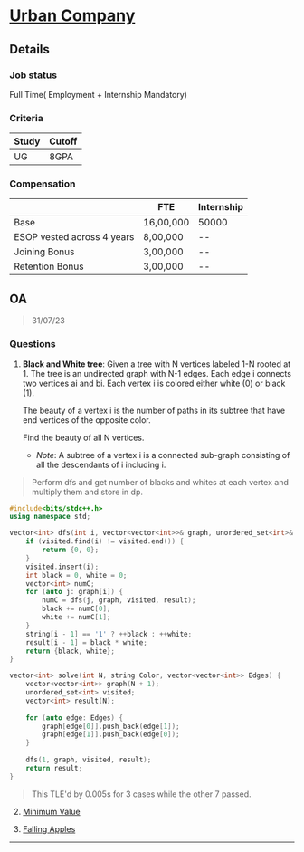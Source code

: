 # [Urban Company](http://www.urbancompany.com/)

## Details

### Job status

Full Time( Employment + Internship Mandatory)

### Criteria

|Study|Cutoff|
|-----|------|
|UG|8GPA|

### Compensation

||FTE|Internship|
|--|-----|------|
|Base|16,00,000|50000|
|ESOP vested across 4 years|8,00,000|--|
|Joining Bonus|3,00,000|--|
|Retention Bonus|3,00,000|--|

## OA

> 31/07/23

### Questions

1. **Black and White tree**: Given a tree with N vertices labeled 1-N rooted at 1. The tree is an undirected graph with N-1 edges. Each edge i connects two vertices ai and bi. Each vertex i is colored either white (0) or black (1).

    The beauty of a vertex i is the number of paths in its subtree that have end vertices of the opposite color.

    Find the beauty of all N vertices.

    - *Note*: A subtree of a vertex i is a connected sub-graph consisting of all the descendants of i including i.

> Perform dfs and get number of blacks and whites at each vertex and multiply them and store in dp.

```cpp
#include<bits/stdc++.h>
using namespace std;

vector<int> dfs(int i, vector<vector<int>>& graph, unordered_set<int>& visited, vector<int>& result) {
    if (visited.find(i) != visited.end()) {
        return {0, 0};
    }
    visited.insert(i);
    int black = 0, white = 0;
    vector<int> numC;
    for (auto j: graph[i]) {
        numC = dfs(j, graph, visited, result);
        black += numC[0];
        white += numC[1];
    }
    string[i - 1] == '1' ? ++black : ++white;
    result[i - 1] = black * white;
    return {black, white};
}

vector<int> solve(int N, string Color, vector<vector<int>> Edges) {
    vector<vector<int>> graph(N + 1);
    unordered_set<int> visited;
    vector<int> result(N);
    
    for (auto edge: Edges) {
        graph[edge[0]].push_back(edge[1]);
        graph[edge[1]].push_back(edge[0]);
    }
    
    dfs(1, graph, visited, result);
    return result;
}
```

> This TLE'd by 0.005s for 3 cases while the other 7 passed.

2. [Minimum Value](https://codeforces.com/problemset/problem/360/B)

3. [Falling Apples](https://www.thejoboverflow.com/problem/147/)

---
